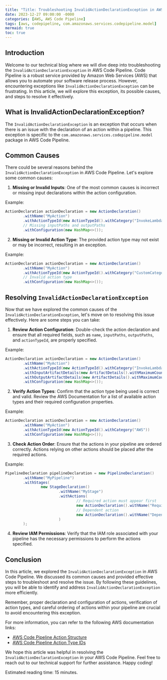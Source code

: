 ```yaml
---
title: "Title: Troubleshooting InvalidActionDeclarationException in AWS Code Pipeline"
date: 2023-12-27 09:00:00 -0000
categories: [AWS, AWS Code Pipeline]
tags: [aws, codepipeline, com.amazonaws.services.codepipeline.model]
mermaid: true
toc: true
---
```



## Introduction

Welcome to our technical blog where we will dive deep into troubleshooting the `InvalidActionDeclarationException` in AWS Code Pipeline. Code Pipeline is a robust service provided by Amazon Web Services (AWS) that allows you to automate your software release process. However, encountering exceptions like `InvalidActionDeclarationException` can be frustrating. In this article, we will explore this exception, its possible causes, and steps to resolve it effectively.

## What is InvalidActionDeclarationException?

The `InvalidActionDeclarationException` is an exception that occurs when there is an issue with the declaration of an action within a pipeline. This exception is specific to the `com.amazonaws.services.codepipeline.model` package in AWS Code Pipeline.

## Common Causes

There could be several reasons behind the `InvalidActionDeclarationException` in AWS Code Pipeline. Let's explore some common causes:

1. **Missing or Invalid Inputs**: One of the most common causes is incorrect or missing input declarations within the action configuration.

Example:

```java
ActionDeclaration actionDeclaration = new ActionDeclaration()
        .withName("MyAction")
        .withActionTypeId(new ActionTypeId().withCategory("InvokeLambdaFunction"))
        // Missing inputPaths and outputPaths
        .withConfiguration(new HashMap<>());
```

2. **Missing or Invalid Action Type**: The provided action type may not exist or may be incorrect, resulting in an exception.

Example:

```java
ActionDeclaration actionDeclaration = new ActionDeclaration()
        .withName("MyAction")
        .withActionTypeId(new ActionTypeId().withCategory("CustomCategory"))
        // Invalid action type
        .withConfiguration(new HashMap<>());
```

## Resolving `InvalidActionDeclarationException`

Now that we have explored the common causes of the `InvalidActionDeclarationException`, let's move on to resolving this issue effectively. Here are some steps you can take:

1. **Review Action Configuration**: Double-check the action declaration and ensure that all required fields, such as `name`, `inputPaths`, `outputPaths`, and `actionTypeId`, are properly specified.

Example:

```java
ActionDeclaration actionDeclaration = new ActionDeclaration()
        .withName("MyAction")
        .withActionTypeId(new ActionTypeId().withCategory("InvokeLambdaFunction"))
        .withInputArtifactDetails(new ArtifactDetails().withMaximumCount(1))
        .withOutputArtifactDetails(new ArtifactDetails().withMaximumCount(1))
        .withConfiguration(new HashMap<>());
```

2. **Verify Action Types**: Confirm that the action type being used is correct and valid. Review the AWS Documentation for a list of available action types and their required configuration properties.

Example:

```java
ActionDeclaration actionDeclaration = new ActionDeclaration()
        .withName("MyAction")
        .withActionTypeId(new ActionTypeId().withCategory("AWS"))
        .withConfiguration(new HashMap<>());
```

3. **Check Action Order**: Ensure that the actions in your pipeline are ordered correctly. Actions relying on other actions should be placed after the required actions.

Example:

```java
PipelineDeclaration pipelineDeclaration = new PipelineDeclaration()
        .withName("MyPipeline")
        .withStages(
                new StageDeclaration()
                        .withName("MyStage")
                        .withActions(
                                // Required action must appear first
                                new ActionDeclaration().withName("RequiredAction"),
                                // Dependent action
                                new ActionDeclaration().withName("DependentAction")
                        )
        );
```

4. **Review IAM Permissions**: Verify that the IAM role associated with your pipeline has the necessary permissions to perform the actions specified.

## Conclusion

In this article, we explored the `InvalidActionDeclarationException` in AWS Code Pipeline. We discussed its common causes and provided effective steps to troubleshoot and resolve the issue. By following these guidelines, you will be able to identify and address `InvalidActionDeclarationException` more efficiently.

Remember, proper declaration and configuration of actions, verification of action types, and careful ordering of actions within your pipeline are crucial to avoid encountering this exception.

For more information, you can refer to the following AWS documentation links:

- [AWS Code Pipeline Action Structure](https://docs.aws.amazon.com/codepipeline/latest/APIReference/API_ActionDeclaration.html)
- [AWS Code Pipeline Action Type IDs](https://docs.aws.amazon.com/codepipeline/latest/userguide/reference-pipeline-structure.html#action-requirements)

We hope this article was helpful in resolving the `InvalidActionDeclarationException` in your AWS Code Pipeline. Feel free to reach out to our technical support for further assistance. Happy coding!

Estimated reading time: 15 minutes.